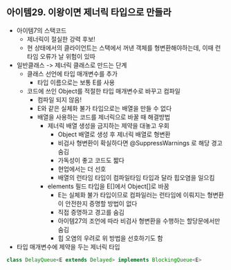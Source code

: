 ## 아이템29. 이왕이면 제너릭 타입으로 만들라
* 아이템7의 스택코드
	* 제너릭이 절실한 강력 후보!
	* 현 상태에서의 클라이언트는 스택에서 꺼낸 객체를 형변환해야하는데, 이때 런타임 오류가 날 위험이 있따
* 일반클래스 -> 제너릭 클래스로 만드는 단계
	* 클래스 선언에 타입 매개변수를 추가
		* 타입 이름으로는 보통 E를 사용
	* 코드에 쓰인 Object를 적절한 타입 매개변수로 바꾸고 컴파일
		* 컴파일 되지 않음!
		* E와 같은 실체화 불가 타입으로는 배열을 만들 수 없다
		* 배열을 사용하는 코드를 제너릭으로 바꿀 때 해결방법
			* 제너릭 배열 생성을 금지하는 제약을 대놓고 우회
				* Object 배열로 생성 후 제너릭 배열로 형변환
				* 비검사 형변환이 확실하다면 @SuppressWarnings 로 해당 경고 숨김
				* 가독성이 좋고 코드도 짧다
				* 현업에서는 더 선호
				* 배열의 런타임 타입이 컴파일타임 타입과 달라 힙오염을 일으킴
			* elements 필드 타입을 E[]에서 Object[]로 바꿈
				* E는 실체화 불가 타입이므로 컴파일러는 런타임에 이뤄지는 형변환이 안전한지 증명할 방법이 없다
				* 직접 증명하고 경고를 숨김
				* 아이템27의 조언에 따라 비검사 형변환을 수행하는 할당문에서만 숨김
				* 힙 오염의 우려로 위 방법을 선호하기도 함
* 타입 매개변수에 제약을 두는 제너릭 타입
```java
class DelayQueue<E extends Delayed> implements BlockingQueue<E>
```
<!--stackedit_data:
eyJoaXN0b3J5IjpbLTE3NTk5ODQ0ODQsLTExMTY0MzY3MzUsLT
E0OTgzNDEyMzddfQ==
-->